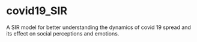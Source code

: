 # covid19_SIR
A SIR model for better understanding the dynamics of covid 19 spread and its effect on social perceptions and emotions. 
